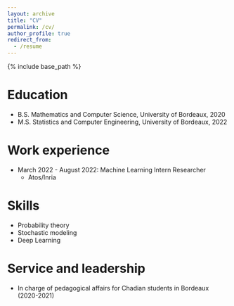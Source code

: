 ```yaml
---
layout: archive
title: "CV"
permalink: /cv/
author_profile: true
redirect_from:
  - /resume
---
```


{% include base_path %}

Education
======
* B.S. Mathematics and Computer Science, University of Bordeaux, 2020
* M.S. Statistics and Computer Engineering, University of Bordeaux, 2022

Work experience
======
* March 2022 - August 2022: Machine Learning Intern Researcher 
  * Atos/Inria
 

  
Skills
======
* Probability theory
* Stochastic modeling
* Deep Learning


  
Service and leadership
======
* In charge of pedagogical affairs for Chadian students in Bordeaux (2020-2021)
